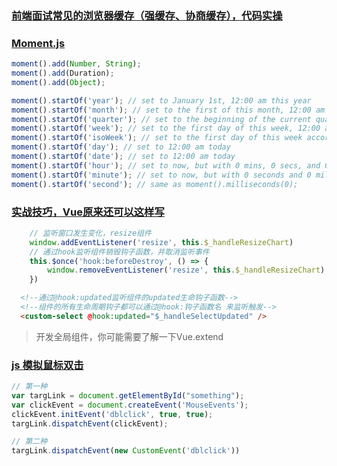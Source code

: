 ### [前端面试常见的浏览器缓存（强缓存、协商缓存），代码实操](https://juejin.cn/post/7083178636852854792)

### [Moment.js](https://www.momentjs.com.cn/docs.html#/manipulating/add/)

```js
moment().add(Number, String);
moment().add(Duration);
moment().add(Object);

moment().startOf('year'); // set to January 1st, 12:00 am this year
moment().startOf('month'); // set to the first of this month, 12:00 am
moment().startOf('quarter'); // set to the beginning of the current quarter, 1st day of months, 12:00 am
moment().startOf('week'); // set to the first day of this week, 12:00 am
moment().startOf('isoWeek'); // set to the first day of this week according to ISO 8601, 12:00 am
moment().startOf('day'); // set to 12:00 am today
moment().startOf('date'); // set to 12:00 am today
moment().startOf('hour'); // set to now, but with 0 mins, 0 secs, and 0 ms
moment().startOf('minute'); // set to now, but with 0 seconds and 0 milliseconds
moment().startOf('second'); // same as moment().milliseconds(0);
```

### [实战技巧，Vue原来还可以这样写](https://juejin.cn/post/6844904196626448391)

```js
    // 监听窗口发生变化，resize组件
    window.addEventListener('resize', this.$_handleResizeChart)
    // 通过hook监听组件销毁钩子函数，并取消监听事件
    this.$once('hook:beforeDestroy', () => {
        window.removeEventListener('resize', this.$_handleResizeChart)
    })
```

```html
  <!--通过@hook:updated监听组件的updated生命钩子函数-->
  <!--组件的所有生命周期钩子都可以通过@hook:钩子函数名 来监听触发-->
  <custom-select @hook:updated="$_handleSelectUpdated" />
```

> 开发全局组件，你可能需要了解一下Vue.extend

### [js 模拟鼠标双击](https://blog.csdn.net/nongcunqq/article/details/115358202)

```js
// 第一种
var targLink = document.getElementById("something");
var clickEvent = document.createEvent('MouseEvents');
clickEvent.initEvent('dblclick', true, true);
targLink.dispatchEvent(clickEvent);

// 第二种
targLink.dispatchEvent(new CustomEvent('dblclick'))
```
